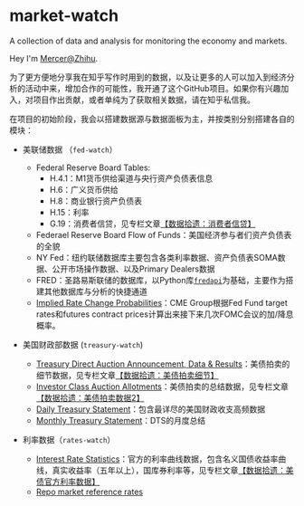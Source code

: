# market-watch
A collection of data and analysis for monitoring the economy and markets.

Hey I'm [Mercer@Zhihu](https://www.zhihu.com/people/daleige). 

为了更方便地分享我在知乎写作时用到的数据，以及让更多的人可以加入到经济分析的活动中来，增加合作的可能性，我开通了这个GitHub项目。如果你有兴趣加入，对项目作出贡献，或者单纯为了获取相关数据，请在知乎私信我。

在项目的初始阶段，我会以搭建数据源与数据面板为主，并按类别分别搭建各自的模块：

- 美联储数据 （`fed-watch`）
  - Federal Reserve Board Tables: 
    - H.4.1：M1货币供给渠道与央行资产负债表信息
    - H.6：广义货币供给
    - H.8：商业银行资产负债表
    - H.15：利率
    - G.19：消费者信贷，见专栏文章[【数据拾遗：消费者信贷】](https://zhuanlan.zhihu.com/p/526754098)
  - Federael Reserve Board Flow of Funds：美国经济参与者们资产负债表的全貌
  - NY Fed：纽约联储数据库主要包含各类利率数据、资产负债表SOMA数据、公开市场操作数据、以及Primary Dealers数据
  - FRED：圣路易斯联储的数据库，以Python库[`fredapi`](https://github.com/mortada/fredapi)为基础，主要作为搭建其他数据库与分析的快捷通道
  - [Implied Rate Change Probabilities](https://www.cmegroup.com/trading/interest-rates/countdown-to-fomc.html)：CME Group根据Fed Fund target rates和futures contract prices计算出来接下来几次FOMC会议的加/降息概率。
  
- 美国财政部数据 (`treasury-watch`)
  - [Treasury Direct Auction Announcement, Data & Results](https://www.treasurydirect.gov/instit/annceresult/annceresult.htm)：美债拍卖的细节数据，见专栏文章[【数据拾遗：美债拍卖细节】](https://zhuanlan.zhihu.com/p/514668515)
  - [Investor Class Auction Allotments](https://home.treasury.gov/data/investor-class-auction-allotments)：美债拍卖的总结数据，见专栏文章[【数据拾遗：美债拍卖数据2】](https://zhuanlan.zhihu.com/p/516037009)
  - [Daily Treasury Statement](https://fiscal.treasury.gov/reports-statements/dts/index.html)：包含最详尽的美国财政收支高频数据
  - [Monthly Treasury Statement](https://fiscal.treasury.gov/reports-statements/mts/#:~:text=The%20Monthly%20Treasury%20Statement%20summarizes,Budget%20of%20the%20U.S.%20Government.&text=The%20MTS%20presents%20a%20summary,Surplus%20or%20deficit)：DTS的月度总结
  
- 利率数据（`rates-watch`）
  - [Interest Rate Statistics](https://home.treasury.gov/policy-issues/financing-the-government/interest-rate-statistics)：官方的利率曲线数据，包含名义国债收益率曲线，真实收益率（五年以上），国库券利率等，见专栏文章[【数据拾遗：美债官方利率数据】](https://www.zhihu.com/column/c_1509153964662263808)
  - [Repo market reference rates](https://www.newyorkfed.org/markets/data-hub)

